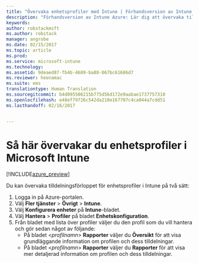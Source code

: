 ```yaml
---
title: "Övervaka enhetsprofiler med Intune | Förhandsversion av Intune Azure | Microsoft Docs"
description: "Förhandsversion av Intune Azure: Lär dig att övervaka tilldelade enhetsprofiler i Intune."
keywords: 
author: robstackmsft
ms.author: robstack
manager: angrobe
ms.date: 02/15/2017
ms.topic: article
ms.prod: 
ms.service: microsoft-intune
ms.technology: 
ms.assetid: 9deaed87-fb4b-4689-ba88-067bc61686d7
ms.reviewer: heenamac
ms.suite: ems
translationtype: Human Translation
ms.sourcegitcommit: b4d095506215b775d56d172e9aabae1737757310
ms.openlocfilehash: e48ef79726c542da210e167707c4ca044a7cdd51
ms.lasthandoff: 02/16/2017


---
```


# <a name="how-to-monitor-device-profiles-in-microsoft-intune"></a>Så här övervakar du enhetsprofiler i Microsoft Intune

[!INCLUDE[azure_preview](../includes/azure_preview.md)]

Du kan övervaka tilldelningsförloppet för enhetsprofiler i Intune på två sätt:


1. Logga in på Azure-portalen.
2. Välj **Fler tjänster** > **Övrigt** > **Intune**.
3. Välj **Konfigurera enheter** på **Intune**-bladet.
2. Välj **Hantera** > **Profiler** på bladet **Enhetskonfiguration**.
2. Från bladet med lista över profiler väljer du den profil som du vill hantera och gör sedan något av följande:
    - På bladet <*profilnamn*> **Rapporter** väljer du **Översikt** för att visa grundläggande information om profilen och dess tilldelningar.
    - På bladet <*profilnamn*> **Rapporter** väljer du **Rapporter** för att visa mer detaljerad information om profilen och dess tilldelningar.

